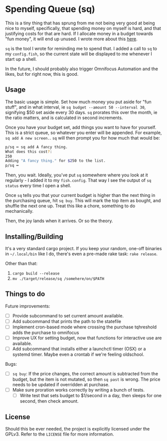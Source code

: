 # Spending Queue (sq)

This is a tiny thing that has sprung from me not being very good at being nice
to myself, specifically, that spending money on myself is hard, and that
justifying costs for that are hard. If I allocate money in a budget towards "fun
money", it will end up unused. I wrote more about this
[here](https://rambling.malignat.us/2020-06-18/decoupling-purchasing-and-joy).

`sq` is the tool I wrote for reminding me to spend that. I added a call to `sq`
to my `config.fish`, so the current state will be displayed to me whenever I
start up a shell.

In the future, I should probably also trigger Omnifocus Automation and the
likes, but for right now, this is good.

## Usage

The basic usage is simple. Set how much money you put aside for "fun stuff", and
in what interval, ie `sq budget --amount 50 --interval 30`, signifying $50 set
aside every 30 days. `sq` prorates this over the month, ie the ratio matters,
and is calculated in second increments.

Once you have your budget set, add things you want to have for yourself. This is
a strict queue, so whatever you enter will be appended. For example, `sq add A
new screen.`. `sq` will then prompt you for how much that would be:

```bash
p/sq ╍ sq add A fancy thing.
What does this cost?:
250
Adding "A fancy thing." for $250 to the list.
p/sq ╍
```

Then, you wait. Ideally, you've put `sq` somewhere where you look at it
regularly - I added it to my `fish.config`. That way I see the output of `sq
status` every time I open a shell.

Once `sq` tells you that your current budget is higher than the next thing in
the purchasing queue, hit `sq buy`. This will mark the top item as bought, and
shuffle the next one up. Treat this like a chore, something to do mechanically.

Then, the joy lands when it arrives. Or so the theory.


## Installing/Building

It's a very standard cargo project. If you keep your random, one-off binaries in
`~/.local/bin` like I do, there's even a pre-made rake task: `rake release`.

Other than that:

1. `cargo build --release`
2. `mv ./target/release/sq /somehere/on/$PATH`

## Things to do

Future improvements:

- [ ] Provide subcommand to set current amount available.
- [ ] Add subcommand that prints the path to the statefile
- [ ] Implement cron-based mode where crossing the purchase tqhreshold adds the
      purchase to omnifocus
- [ ] Improve UX for setting budget, now that functions for interactive use are
      available.
- [ ] Add subcommand that installs either a launchctl timer (OSX) or a systemd
      timer. Maybe even a crontab if we're feeling oldschool.

Bugs:
- [ ] `sq buy`: If the price changes, the correct amount is subtracted from the
      budget, but the item is not mutated, so then `sq past` is wrong. The price
      needs to be updated if overridden at purchase.
- [ ] Make sure proration works correctly by writing a bunch of tests.
  - [ ] Write test that sets budget to $1/second in a day, then sleeps for one
        second, then check amount.

## License

Should this be ever needed, the project is explicitly licensed under the
GPLv3. Refer to the `LICENSE` file for more information.
